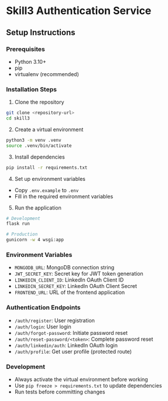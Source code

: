 # Skill3 Authentication Service

## Setup Instructions

### Prerequisites
- Python 3.10+
- pip
- virtualenv (recommended)

### Installation Steps

1. Clone the repository
```bash
git clone <repository-url>
cd skill3
```

2. Create a virtual environment
```bash
python3 -m venv .venv
source .venv/bin/activate
```

3. Install dependencies
```bash
pip install -r requirements.txt
```

4. Set up environment variables
- Copy `.env.example` to `.env`
- Fill in the required environment variables

5. Run the application
```bash
# Development
flask run

# Production
gunicorn -w 4 wsgi:app
```

### Environment Variables
- `MONGODB_URL`: MongoDB connection string
- `JWT_SECRET_KEY`: Secret key for JWT token generation
- `LINKEDIN_CLIENT_ID`: LinkedIn OAuth Client ID
- `LINKEDIN_SECRET_KEY`: LinkedIn OAuth Client Secret
- `FRONTEND_URL`: URL of the frontend application

### Authentication Endpoints
- `/auth/register`: User registration
- `/auth/login`: User login
- `/auth/forgot-password`: Initiate password reset
- `/auth/reset-password/<token>`: Complete password reset
- `/auth/linkedin/auth`: LinkedIn OAuth login
- `/auth/profile`: Get user profile (protected route)

### Development
- Always activate the virtual environment before working
- Use `pip freeze > requirements.txt` to update dependencies
- Run tests before committing changes
